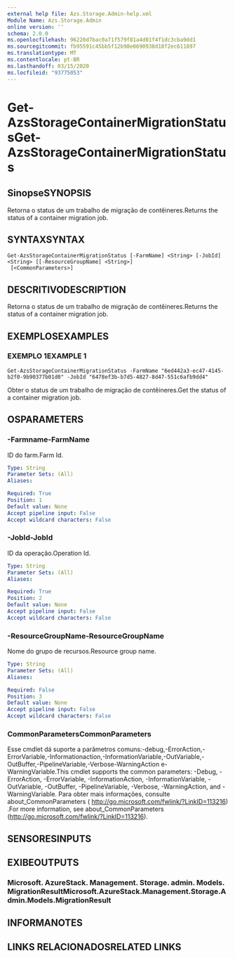 ```yaml
---
external help file: Azs.Storage.Admin-help.xml
Module Name: Azs.Storage.Admin
online version: ''
schema: 2.0.0
ms.openlocfilehash: 96220d7bac0a71f579f81a4d01f4f1dc3cba9dd1
ms.sourcegitcommit: fb95591c45bb5f12b98e0690938d18f2ec611897
ms.translationtype: MT
ms.contentlocale: pt-BR
ms.lasthandoff: 03/15/2020
ms.locfileid: "93775053"
---
```

# <span data-ttu-id="8f0c5-101">Get-AzsStorageContainerMigrationStatus</span><span class="sxs-lookup"><span data-stu-id="8f0c5-101">Get-AzsStorageContainerMigrationStatus</span></span>

## <span data-ttu-id="8f0c5-102">Sinopse</span><span class="sxs-lookup"><span data-stu-id="8f0c5-102">SYNOPSIS</span></span>
<span data-ttu-id="8f0c5-103">Retorna o status de um trabalho de migração de contêineres.</span><span class="sxs-lookup"><span data-stu-id="8f0c5-103">Returns the status of a container migration job.</span></span>

## <span data-ttu-id="8f0c5-104">SYNTAX</span><span class="sxs-lookup"><span data-stu-id="8f0c5-104">SYNTAX</span></span>

```
Get-AzsStorageContainerMigrationStatus [-FarmName] <String> [-JobId] <String> [[-ResourceGroupName] <String>]
 [<CommonParameters>]
```

## <span data-ttu-id="8f0c5-105">DESCRITIVO</span><span class="sxs-lookup"><span data-stu-id="8f0c5-105">DESCRIPTION</span></span>
<span data-ttu-id="8f0c5-106">Retorna o status de um trabalho de migração de contêineres.</span><span class="sxs-lookup"><span data-stu-id="8f0c5-106">Returns the status of a container migration job.</span></span>

## <span data-ttu-id="8f0c5-107">EXEMPLOS</span><span class="sxs-lookup"><span data-stu-id="8f0c5-107">EXAMPLES</span></span>

### <span data-ttu-id="8f0c5-108">EXEMPLO 1</span><span class="sxs-lookup"><span data-stu-id="8f0c5-108">EXAMPLE 1</span></span>
```
Get-AzsStorageContainerMigrationStatus -FarmName "6ed442a3-ec47-4145-b2f0-9b90377b01d0" -JobId "6478ef3b-b7d5-4827-8d47-551c6afb9dd4"
```

<span data-ttu-id="8f0c5-109">Obter o status de um trabalho de migração de contêineres.</span><span class="sxs-lookup"><span data-stu-id="8f0c5-109">Get the status of a container migration job.</span></span>

## <span data-ttu-id="8f0c5-110">OS</span><span class="sxs-lookup"><span data-stu-id="8f0c5-110">PARAMETERS</span></span>

### <span data-ttu-id="8f0c5-111">-Farmname</span><span class="sxs-lookup"><span data-stu-id="8f0c5-111">-FarmName</span></span>
<span data-ttu-id="8f0c5-112">ID do farm.</span><span class="sxs-lookup"><span data-stu-id="8f0c5-112">Farm Id.</span></span>

```yaml
Type: String
Parameter Sets: (All)
Aliases:

Required: True
Position: 1
Default value: None
Accept pipeline input: False
Accept wildcard characters: False
```

### <span data-ttu-id="8f0c5-113">-JobId</span><span class="sxs-lookup"><span data-stu-id="8f0c5-113">-JobId</span></span>
<span data-ttu-id="8f0c5-114">ID da operação.</span><span class="sxs-lookup"><span data-stu-id="8f0c5-114">Operation Id.</span></span>

```yaml
Type: String
Parameter Sets: (All)
Aliases:

Required: True
Position: 2
Default value: None
Accept pipeline input: False
Accept wildcard characters: False
```

### <span data-ttu-id="8f0c5-115">-ResourceGroupName</span><span class="sxs-lookup"><span data-stu-id="8f0c5-115">-ResourceGroupName</span></span>
<span data-ttu-id="8f0c5-116">Nome do grupo de recursos.</span><span class="sxs-lookup"><span data-stu-id="8f0c5-116">Resource group name.</span></span>

```yaml
Type: String
Parameter Sets: (All)
Aliases:

Required: False
Position: 3
Default value: None
Accept pipeline input: False
Accept wildcard characters: False
```

### <span data-ttu-id="8f0c5-117">CommonParameters</span><span class="sxs-lookup"><span data-stu-id="8f0c5-117">CommonParameters</span></span>
<span data-ttu-id="8f0c5-118">Esse cmdlet dá suporte a parâmetros comuns:-debug,-ErrorAction,-ErrorVariable,-Informationaction,-InformationVariable,-OutVariable,-OutBuffer,-PipelineVariable,-Verbose-WarningAction e-WarningVariable.</span><span class="sxs-lookup"><span data-stu-id="8f0c5-118">This cmdlet supports the common parameters: -Debug, -ErrorAction, -ErrorVariable, -InformationAction, -InformationVariable, -OutVariable, -OutBuffer, -PipelineVariable, -Verbose, -WarningAction, and -WarningVariable.</span></span> <span data-ttu-id="8f0c5-119">Para obter mais informações, consulte about_CommonParameters ( http://go.microsoft.com/fwlink/?LinkID=113216) .</span><span class="sxs-lookup"><span data-stu-id="8f0c5-119">For more information, see about_CommonParameters (http://go.microsoft.com/fwlink/?LinkID=113216).</span></span>

## <span data-ttu-id="8f0c5-120">SENSORES</span><span class="sxs-lookup"><span data-stu-id="8f0c5-120">INPUTS</span></span>

## <span data-ttu-id="8f0c5-121">EXIBE</span><span class="sxs-lookup"><span data-stu-id="8f0c5-121">OUTPUTS</span></span>

### <span data-ttu-id="8f0c5-122">Microsoft. AzureStack. Management. Storage. admin. Models. MigrationResult</span><span class="sxs-lookup"><span data-stu-id="8f0c5-122">Microsoft.AzureStack.Management.Storage.Admin.Models.MigrationResult</span></span>

## <span data-ttu-id="8f0c5-123">INFORMA</span><span class="sxs-lookup"><span data-stu-id="8f0c5-123">NOTES</span></span>

## <span data-ttu-id="8f0c5-124">LINKS RELACIONADOS</span><span class="sxs-lookup"><span data-stu-id="8f0c5-124">RELATED LINKS</span></span>
